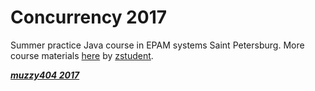 # Concurrency 2017
Summer practice Java course in EPAM systems Saint Petersburg.
More course materials [here](https://github.com/zstudent/Concurrency2017) by [zstudent](https://github.com/zstudent).

***[muzzy404 2017](https://github.com/muzzy404)***